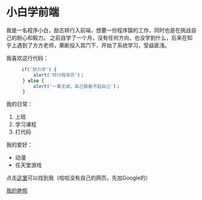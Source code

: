 # 小白学前端

我是一名程序小白，励志转行入前端，想要一份程序猿的工作，同时也是在挑战自己的耐心和毅力。
之前自学了一个月，没有任何方向，也没学到什么，后来在知乎上遇到了方方老师，果断投入其门下，开始了系统学习，受益匪浅。

我喜欢这行代码：
~~~javascript
    　if('努力学') {
          alert('转行程序员')；
      } else {
          alert('一事无成，自己都看不起自己')；
      }
~~~

我的日常：
1. 上班
2. 学习课程
3. 打代码
   
我的爱好：
* 动漫
* 任天堂游戏

点击[这里](https://www.google.com/)可以找到我（哈哈没有自己的网页，先加Google的）

[我的艳照](puppy.jpeg)
